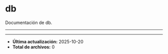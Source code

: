 # db

Documentación de db.

---

---

- **Última actualización:** 2025-10-20  
- **Total de archivos:** 0
